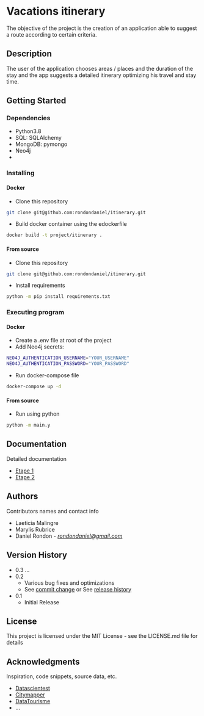 # Vacations itinerary

The objective of the project is the creation of an application able to suggest a route according to certain criteria.

## Description

The user of the application chooses areas / places and the duration of the stay and the app suggests a detailed itinerary optimizing his travel and stay time.

## Getting Started

### Dependencies

* Python3.8
* SQL: SQLAlchemy
* MongoDB: pymongo
* Neo4j
* 

### Installing

#### Docker
* Clone this repository
```bash
git clone git@github.com:rondondaniel/itinerary.git
```
* Build docker container using the edockerfile
```bash
docker build -t project/itinerary .
```

#### From source
* Clone this repository
```bash
git clone git@github.com:rondondaniel/itinerary.git
```
* Install requirements
```bash
python -m pip install requirements.txt
```

### Executing program

#### Docker
* Create a .env file at root of the project
* Add Neo4j secrets:
```bash
NEO4J_AUTHENTICATION_USERNAME="YOUR_USERNAME"
NEO4J_AUTHENTICATION_PASSWORD="YOUR_PASSWORD"
```
* Run docker-compose file
```bash
docker-compose up -d
```
#### From source
* Run using python
```bash
python -m main.y
```

## Documentation

Detailed documentation

* [Etape 1](/doc/etape1.md)
* [Etape 2](/doc/etape2.md)

## Authors

Contributors names and contact info

* Laeticia Malingre
* Marylis Rubrice
* Daniel Rondon - *rondondaniel@gmail.com*

## Version History

* 0.3 ...
* 0.2
    * Various bug fixes and optimizations
    * See [commit change]() or See [release history]()
* 0.1
    * Initial Release

## License

This project is licensed under the MIT License - see the LICENSE.md file for details

## Acknowledgments

Inspiration, code snippets, source data, etc.
* [Datascientest](https://wwww.datascientest.com)
* [Citymapper](https://www.citymapper.com)
* [DataTourisme](https://www.datatourisme.fr/)
* ...
